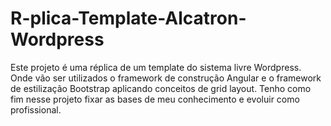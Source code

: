 # R-plica-Template-Alcatron-Wordpress
Este projeto é uma réplica de um template do sistema livre Wordpress. Onde vão ser utilizados o framework de construção Angular e o framework de estilização Bootstrap aplicando conceitos de grid layout. Tenho como fim nesse projeto fixar as bases de meu conhecimento e evoluir como profissional.

